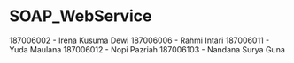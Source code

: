 # SOAP_WebService

187006002 - Irena Kusuma Dewi
187006006 - Rahmi Intari
187006011 - Yuda Maulana
187006012 - Nopi Pazriah
187006103 - Nandana Surya Guna
